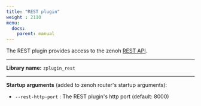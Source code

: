 ```yaml
---
title: "REST plugin"
weight : 2110
menu:
  docs:
    parent: manual
---
```


The REST plugin provides access to the zenoh [REST API](../../apis/apis/#rest-api).

------
**Library name:** `zplugin_rest`

------
**Startup arguments** (added to zenoh router's startup arguments):
 - `--rest-http-port` : The REST plugin's http port (default: 8000)
